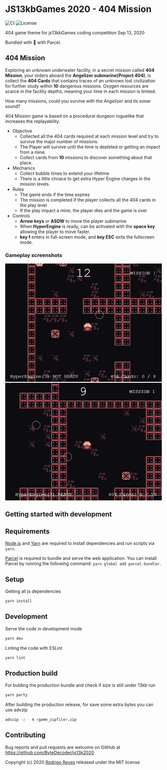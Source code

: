 # JS13kbGames 2020 - 404 Mission

![CI](https://github.com/ByteDecoder/js13k2020/workflows/CI/badge.svg)
![License](https://img.shields.io/badge/license-MIT-green)

404 game theme for js13kbGames coding competition Sep 13, 2020

Bundled with 🖤 with Parcel.

## 404 Mission

Exploring an unknown underwater facility, in a secret mission called **404 Mission**, your orders aboard the **Angelizer submarine(Project 404)**, is collect the **404 Cards** that contains traces of an unknown lost civilization for further study
within **10** dangerous missions. Oxygen resources are scarce in the facility depths, meaning your time in each mission is limited.

How many missions, could you survive with the *Angelizer* and its sonar sound?

404 Mission game is based on a procedural dungeon roguelike that increases the replayability.

- Objective
  - Collected all the 404 cards required at each mission level and try to survive the major number of missions.
  - The Player will survive until the time is depleted or getting an impact from a mine.
  - Collect cards from **10** missions to discover something about that place.
- Mechanics
  - Collect bubble times to extend your lifetime
  - There is a little chnace to get extra Hyper Engine charges in the mission levels.
- Rules
  - The game ends if the time expires
  - The mission is completed if the player collects all the 404 cards in the play level
  - If the play impact a mine, the player dies and the game is over
- Controls
  - **Arrow keys** or **ASDW** to move the player submarine
  - When **HyperEngine** is ready, can be activated with the **space key** allowing the player to move faster.
  - **key f** enters in full-screen mode, and **key ESC** exits the fullscreen mode.

### Gameplay screenshots

![Screenshot One](./media/screen_shoot1.png)
![Screenshot Two](./media/screen_shoot2.png)

## Getting started with development

## Requirements

[Node.js](https://nodejs.org) and [Yarn](https://yarnpkg.com/) are required to install dependencies and run scripts via `yarn`.

[Parcel](https://parceljs.org/getting_started.html) is required to bundle and serve the web application. You can install Parcel by running the following command: `yarn global add parcel-bundler`.

## Setup

Getting all js dependencies

```bash
yarn install
```

## Development

Serve the code in development mode

```bash
yarn dev
```

Linting the code with ESLint

```bash
yarn lint
```

## Production build

For bulding the production bundle and check if size is still under 13kb run

```bash
yarn party
```

After building the production release, for save some extra bytes you can use advzip

```bash
advzip -z - 4 <game_zipfile>.zip
```

## Contributing

Bug reports and pull requests are welcome on GitHub at <https://github.com/ByteDecoder/js13k2020>.

Copyright (c) 2020 [Rodrigo Reyes](https://twitter.com/bytedecoder) released under the MIT license
